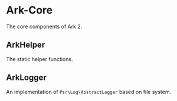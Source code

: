 # Ark-Core
The core components of Ark 2.

## ArkHelper

The static helper functions.

## ArkLogger

An implementation of `Psr\Log\AbstractLogger` based on file system.